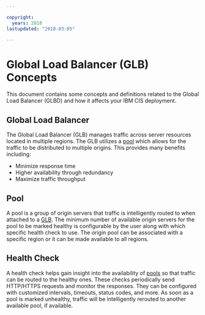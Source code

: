 ```yaml
---

copyright:
  years: 2018
lastupdated: "2018-03-05"

---
```


# Global Load Balancer (GLB) Concepts

This document contains some concepts and definitions related to the Global Load Balancer (GLBD) and how it affects your IBM CIS deployment.

## Global Load Balancer

The Global Load Balancer (GLB) manages traffic across server resources located in multiple regions. The GLB utilizes a [pool](#pool) which allows for the traffic to be distributed to multiple origins. This provides many benefits including:

  * Minimize response time
  * Higher availability through redundancy
  * Maximize traffic throughput

## Pool

A pool is a group of origin servers that traffic is intelligently routed to when attached to a [GLB](#global-load-balancer). The minimum number of available origin servers for the pool to be marked healthy is configurable by the user along with which specific health check to use. The origin pool can be associated with a specific region or it can be made available to all regions.

## Health Check

A health check helps gain insight into the availability of [pools](#pool) so that traffic can be routed to the healthy ones. These checks periodically send HTTP/HTTPS requests and monitor the responses. They can be configured with customized intervals, timeouts, status codes, and more. As soon as a pool is marked unhealthy, traffic will be intelligently rerouted to another available pool, if available.
